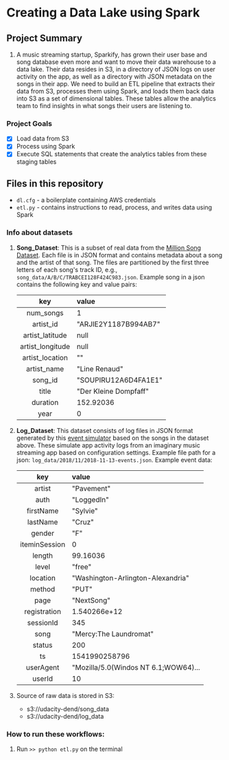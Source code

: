 # Creating a Data Lake using Spark 

## Project Summary

1. A music streaming startup, Sparkify, has grown their user base and song database even more and want to move their data warehouse to a data lake. Their data resides in S3, in a directory of JSON logs on user activity on the app, as well as a directory with JSON metadata on the songs in their app. We need to build an ETL pipeline that extracts their data from S3, processes them using Spark, and loads them back data into S3 as a set of dimensional tables. These tables allow the analytics team to find insights in what songs their users are listening to. 

### Project Goals

   - [x] Load data from S3
   - [x] Process using Spark
   - [x] Execute SQL statements that create the analytics tables from these staging tables

## Files in this repository

- `dl.cfg` - a boilerplate containing AWS credentials    
- `etl.py` -  contains instructions to read, process, and writes data using Spark


### Info about datasets

1. **Song_Dataset**: This is a subset of real data from the [Million Song Dataset](http://millionsongdataset.com/). Each file is in JSON format and contains metadata about a song and the artist of that song. The files are partitioned by the first three letters of each song's track ID, e.g., `song_data/A/B/C/TRABCEI128F424C983.json`. Example song in a json contains the following key and value pairs:

    | key | value |  
    | :---: |  :--- |  
    | num_songs | 1 |  
    | artist_id | "ARJIE2Y1187B994AB7" |  
    | artist_latitude | null |  
    | artist_longitude | null |  
    | artist_location | "" |  
    | artist_name | "Line Renaud" |  
    | song_id | "SOUPIRU12A6D4FA1E1" |  
    | title | "Der Kleine Dompfaff" |  
    | duration | 152.92036 |  
    | year | 0 |  

2. **Log_Dataset**: This dataset consists of log files in JSON format generated by this [event simulator](https://github.com/Interana/eventsim) based on the songs in the dataset above. These simulate app activity logs from an imaginary music streaming app based on configuration settings. Example file path for a json: `log_data/2018/11/2018-11-13-events.json`. Example event data:

    | key | value|  
    | :---: | :--- |
    | artist | "Pavement" |
    | auth | "LoggedIn" | 
    | firstName | "Sylvie" |
    | lastName | "Cruz" |
    | gender | "F" |
    | iteminSession | 0 |
    | length | 99.16036 |
    | level | "free" |
    | location | "Washington-Arlington-Alexandria" | 
    | method | "PUT" |  
    | page | "NextSong" | 
    | registration | 1.540266e+12|
    | sessionId | 345 | 
    | song | "Mercy:The Laundromat" | 
    | status | 200 | 
    | ts | 1541990258796 |
    | userAgent | "Mozilla/5.0(Windos NT 6.1;WOW64)... |  
    | userId | 10 |

5. Source of raw data is stored in S3:
    - s3://udacity-dend/song_data
    - s3://udacity-dend/log_data


### How to run these workflows:
1. Run `>> python etl.py` on the terminal

   

